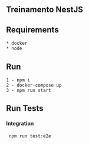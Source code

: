 ## Treinamento NestJS

## Requirements
 ```
 * docker
 * node
```

## Run

 ```
1 - npm i
2 - docker-compose up
3 - npm run start

```

## Run Tests

#### Integration

 ```
  npm run test:e2e
```
